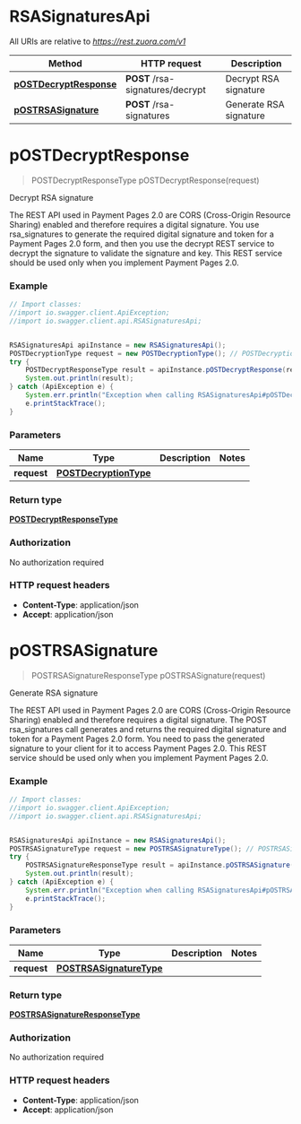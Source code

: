 # RSASignaturesApi

All URIs are relative to *https://rest.zuora.com/v1*

Method | HTTP request | Description
------------- | ------------- | -------------
[**pOSTDecryptResponse**](RSASignaturesApi.md#pOSTDecryptResponse) | **POST** /rsa-signatures/decrypt | Decrypt RSA signature
[**pOSTRSASignature**](RSASignaturesApi.md#pOSTRSASignature) | **POST** /rsa-signatures | Generate RSA signature


<a name="pOSTDecryptResponse"></a>
# **pOSTDecryptResponse**
> POSTDecryptResponseType pOSTDecryptResponse(request)

Decrypt RSA signature

 The REST API used in Payment Pages 2.0 are CORS (Cross-Origin Resource Sharing) enabled and therefore requires a digital signature. You use rsa_signatures to generate the required digital signature and token for a Payment Pages 2.0 form, and then you use the decrypt REST service to decrypt the signature to validate the signature and key.  This REST service should be used only when you implement Payment Pages 2.0.  

### Example
```java
// Import classes:
//import io.swagger.client.ApiException;
//import io.swagger.client.api.RSASignaturesApi;


RSASignaturesApi apiInstance = new RSASignaturesApi();
POSTDecryptionType request = new POSTDecryptionType(); // POSTDecryptionType | 
try {
    POSTDecryptResponseType result = apiInstance.pOSTDecryptResponse(request);
    System.out.println(result);
} catch (ApiException e) {
    System.err.println("Exception when calling RSASignaturesApi#pOSTDecryptResponse");
    e.printStackTrace();
}
```

### Parameters

Name | Type | Description  | Notes
------------- | ------------- | ------------- | -------------
 **request** | [**POSTDecryptionType**](POSTDecryptionType.md)|  |

### Return type

[**POSTDecryptResponseType**](POSTDecryptResponseType.md)

### Authorization

No authorization required

### HTTP request headers

 - **Content-Type**: application/json
 - **Accept**: application/json

<a name="pOSTRSASignature"></a>
# **pOSTRSASignature**
> POSTRSASignatureResponseType pOSTRSASignature(request)

Generate RSA signature

 The REST API used in Payment Pages 2.0 are CORS (Cross-Origin Resource Sharing) enabled and therefore requires a digital signature. The POST rsa_signatures call generates and returns the required digital signature and token for a Payment Pages 2.0 form. You need to pass the generated signature to your client for it to access Payment Pages 2.0.     This REST service should be used only when you implement Payment Pages 2.0.  

### Example
```java
// Import classes:
//import io.swagger.client.ApiException;
//import io.swagger.client.api.RSASignaturesApi;


RSASignaturesApi apiInstance = new RSASignaturesApi();
POSTRSASignatureType request = new POSTRSASignatureType(); // POSTRSASignatureType | 
try {
    POSTRSASignatureResponseType result = apiInstance.pOSTRSASignature(request);
    System.out.println(result);
} catch (ApiException e) {
    System.err.println("Exception when calling RSASignaturesApi#pOSTRSASignature");
    e.printStackTrace();
}
```

### Parameters

Name | Type | Description  | Notes
------------- | ------------- | ------------- | -------------
 **request** | [**POSTRSASignatureType**](POSTRSASignatureType.md)|  |

### Return type

[**POSTRSASignatureResponseType**](POSTRSASignatureResponseType.md)

### Authorization

No authorization required

### HTTP request headers

 - **Content-Type**: application/json
 - **Accept**: application/json

